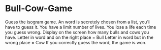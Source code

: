 # Bull-Cow-Game
Guess the isogram game.
An word is secretely chosen from a list, you'll have to guess it.
You have a limit number of lives. You lose a life each time you guess wrong.
Display on the screen how many bulls and cows you have.
Letter in word and on the right place = Bull
Letter in word but in the wrong place = Cow
If you correctly guess the word, the game is won.